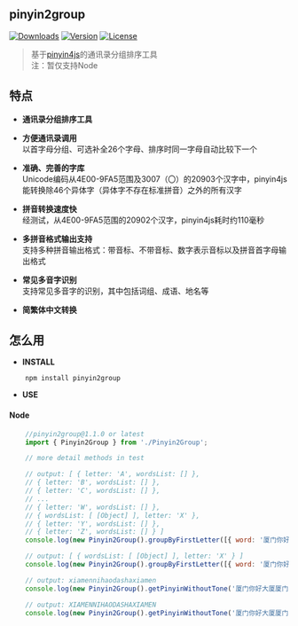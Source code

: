 ## pinyin2group 
[![Downloads](https://img.shields.io/npm/dy/pinyin2group.svg)](https://www.npmjs.com/package/pinyin2group)
[![Version](https://img.shields.io/npm/v/pinyin2group.svg)](https://www.npmjs.com/package/pinyin2group)
[![License](https://img.shields.io/npm/l/pinyin2group.svg)](https://www.npmjs.com/package/pinyin2group)
> 基于[pinyin4js](https://github.com/superbiger/pinyin4js)的通讯录分组排序工具  
> 注：暂仅支持Node  

## 特点
* **通讯录分组排序工具**   

* **方便通讯录调用**   
以首字母分组、可选补全26个字母、排序时同一字母自动比较下一个  

* **准确、完善的字库**  
Unicode编码从4E00-9FA5范围及3007（〇）的20903个汉字中，pinyin4js能转换除46个异体字（异体字不存在标准拼音）之外的所有汉字  

* **拼音转换速度快**  
经测试，从4E00-9FA5范围的20902个汉字，pinyin4js耗时约110毫秒  

* **多拼音格式输出支持**  
支持多种拼音输出格式：带音标、不带音标、数字表示音标以及拼音首字母输出格式  

* **常见多音字识别**  
支持常见多音字的识别，其中包括词组、成语、地名等  

* **简繁体中文转换**  

## 怎么用

* **INSTALL**  
```
    npm install pinyin2group
```

* **USE**  

#### Node

```javascript
    //pinyin2group@1.1.0 or latest
    import { Pinyin2Group } from './Pinyin2Group';

    // more detail methods in test

    // output: [ { letter: 'A', wordsList: [] },
    // { letter: 'B', wordsList: [] },
    // { letter: 'C', wordsList: [] },
    // ...
    // { letter: 'W', wordsList: [] },
    // { wordsList: [ [Object] ], letter: 'X' },
    // { letter: 'Y', wordsList: [] },
    // { letter: 'Z', wordsList: [] } ]
    console.log(new Pinyin2Group().groupByFirstLetter([{ word: '厦门你好大厦厦门' }]));

    // output: [ { wordsList: [ [Object] ], letter: 'X' } ]
    console.log(new Pinyin2Group().groupByFirstLetter([{ word: '厦门你好大厦厦门' }], { hasFullLetter: false }));

    // output: xiamennihaodashaxiamen
    console.log(new Pinyin2Group().getPinyinWithoutTone('厦门你好大厦厦门'));

    // output: XIAMENNIHAODASHAXIAMEN
    console.log(new Pinyin2Group().getPinyinWithoutTone('厦门你好大厦厦门', true));

```
